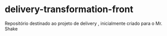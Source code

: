 # delivery-transformation-front
Repositório destinado ao projeto de delivery , inicialmente criado para o Mr. Shake 
